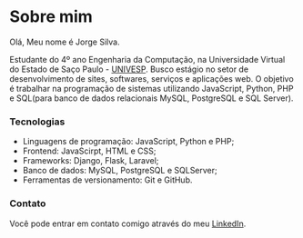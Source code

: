 # Sobre mim

Olá, Meu nome é Jorge Silva.

Estudante do 4º ano Engenharia da Computação, na Universidade Virtual do Estado de Saço Paulo - [UNIVESP](https://univesp.br/). Busco estágio no setor de desenvolvimento de sites,
softwares, serviços e aplicações web. O objetivo é trabalhar na programação de sistemas utilizando
JavaScript, Python, PHP e SQL(para banco de dados relacionais MySQL, PostgreSQL e SQL Server).

### Tecnologias
* Linguagens de programação: JavaScript, Python e PHP;
* Frontend: JavaScirpt, HTML e CSS;
* Frameworks: Django, Flask, Laravel;
* Banco de dados: MySQL, PostgreSQL e SQLServer;
* Ferramentas de versionamento: Git e GitHub.

### Contato
Você pode entrar em contato comigo através do meu [LinkedIn](https://www.linkedin.com/in/jorge-silvva/).
